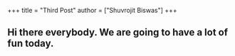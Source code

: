 +++
title = "Third Post"
author = ["Shuvrojit Biswas"]
+++

## Hi there everybody. We are going to have a lot of fun today.
